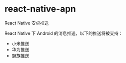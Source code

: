 # react-native-apn
React Native 安卓推送

React Native 下 Android 的消息推送，以下的推送将被支持：

- 小米推送
- 华为推送
- 魅族推送
